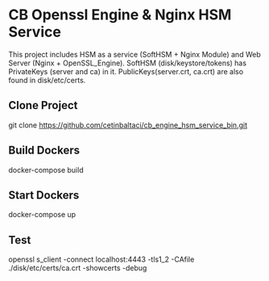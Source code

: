 
# CB Openssl Engine & Nginx HSM Service

This project includes HSM as a service (SoftHSM + Nginx Module) and Web Server (Nginx + OpenSSL_Engine). SoftHSM (disk/keystore/tokens) has PrivateKeys (server and ca) in it. PublicKeys(server.crt, ca.crt) are also found in disk/etc/certs.

## Clone Project

git clone https://github.com/cetinbaltaci/cb_engine_hsm_service_bin.git


## Build Dockers
docker-compose build

## Start Dockers
docker-compose up

## Test
openssl s_client -connect localhost:4443 -tls1_2 -CAfile ./disk/etc/certs/ca.crt -showcerts -debug
